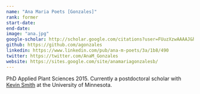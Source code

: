 ```yaml
---
name: "Ana Maria Poets [Gonzales]"
rank: former
start-date: 
end-date: 
image: "ana.jpg"
google-scholar: http://scholar.google.com/citations?user=FUuzXzwAAAAJ&hl=en
github: https://github.com/agonzales
linkedin: https://www.linkedin.com/pub/ana-m-poets/3a/1b8/490
twitter: https://twitter.com/AnaM_Gonzales
website: https://sites.google.com/site/anamariagonzalesb/
---
```


PhD Applied Plant Sciences 2015.
Currently a postdoctoral scholar with <a href="http://smithlab.cfans.umn.edu/" rel="external">Kevin Smith</a> at the University of Minnesota.